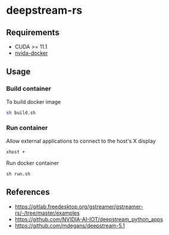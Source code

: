 # deepstream-rs

## Requirements
- CUDA >= 11.1
- [nvida-docker](https://github.com/NVIDIA/nvidia-docker)

## Usage

### Build container
To build docker image
```sh
sh build.sh
```
### Run container
Allow external applications to connect to the host's X display
```
xhost +
```
Run docker container
```
sh run.sh
```

## References
- https://gitlab.freedesktop.org/gstreamer/gstreamer-rs/-/tree/master/examples
- https://github.com/NVIDIA-AI-IOT/deepstream_python_apps
- https://github.com/mdegans/deepstream-5.1